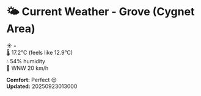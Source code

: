 # 🌤️ Current Weather - Grove (Cygnet Area)

☀️ **-**  
🌡️ 17.2°C (feels like 12.9°C)  
💧 54% humidity  
💨 WNW 20 km/h  

**Comfort:** Perfect 😌  
**Updated:** 20250923013000
